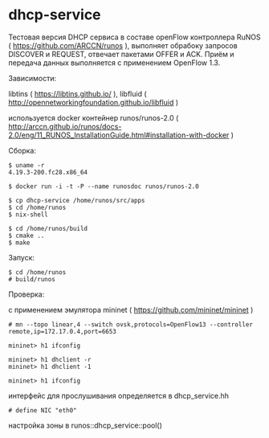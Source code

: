 # dhcp-service

Тестовая версия DHCP сервиса в составе openFlow контроллера RuNOS ( https://github.com/ARCCN/runos ), выполняет обрабоку запросов DISCOVER и REQUEST, отвечает пакетами OFFER и ACK. Приём и передача данных выполняется с применением OpenFlow 1.3.


Зависимости:

libtins ( https://libtins.github.io/ ), libfluid ( http://opennetworkingfoundation.github.io/libfluid )

используется docker контейнер runos/runos-2.0
( http://arccn.github.io/runos/docs-2.0/eng/11_RUNOS_InstallationGuide.html#installation-with-docker )


Сборка:

    $ uname -r
    4.19.3-200.fc28.x86_64
    
    $ docker run -i -t -P --name runosdoc runos/runos-2.0
    
    $ cp dhcp-service /home/runos/src/apps
    $ cd /home/runos
    $ nix-shell
    
    $ cd /home/runos/build
    $ cmake ..
    $ make

Запуск:

    $ cd /home/runos
    # build/runos

    
Проверка:

с применением эмулятора mininet ( https://github.com/mininet/mininet )

    # mn --topo linear,4 --switch ovsk,protocols=OpenFlow13 --controller remote,ip=172.17.0.4,port=6653
    
    mininet> h1 ifconfig
    
    mininet> h1 dhclient -r
    mininet> h1 dhclient -1
    
    mininet> h1 ifconfig

интерфейс для прослушивания определяется в dhcp_service.hh

    # define NIC "eth0" 

настройка зоны в runos::dhcp_service::pool()
